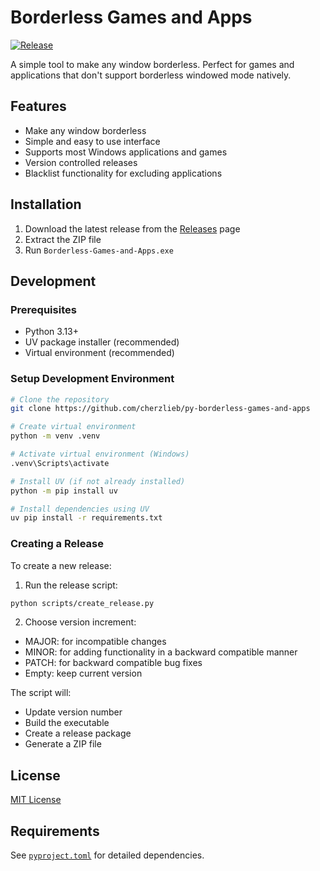 # Borderless Games and Apps

[![Release](https://img.shields.io/github/v/release/cherzlieb/py-borderless-games-and-apps)](https://github.com/cherzlieb/py-borderless-games-and-apps/releases)

A simple tool to make any window borderless. Perfect for games and applications that don't support borderless windowed mode natively.

## Features

- Make any window borderless
- Simple and easy to use interface
- Supports most Windows applications and games
- Version controlled releases
- Blacklist functionality for excluding applications

## Installation

1. Download the latest release from the [Releases](../../releases) page
2. Extract the ZIP file
3. Run `Borderless-Games-and-Apps.exe`

## Development

### Prerequisites

- Python 3.13+
- UV package installer (recommended)
- Virtual environment (recommended)

### Setup Development Environment

```bash
# Clone the repository
git clone https://github.com/cherzlieb/py-borderless-games-and-apps

# Create virtual environment
python -m venv .venv

# Activate virtual environment (Windows)
.venv\Scripts\activate

# Install UV (if not already installed)
python -m pip install uv

# Install dependencies using UV
uv pip install -r requirements.txt
```

### Creating a Release

To create a new release:

1. Run the release script:
```bash
python scripts/create_release.py
```

2. Choose version increment:
- MAJOR: for incompatible changes
- MINOR: for adding functionality in a backward compatible manner
- PATCH: for backward compatible bug fixes
- Empty: keep current version

The script will:
- Update version number
- Build the executable
- Create a release package
- Generate a ZIP file

## License

[MIT License](LICENSE)

## Requirements

See [`pyproject.toml`](pyproject.toml ) for detailed dependencies.
